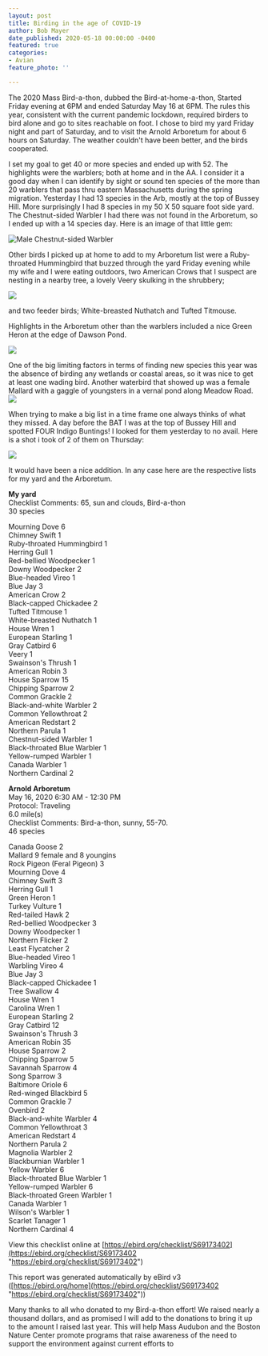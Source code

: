 ```yaml
---
layout: post
title: Birding in the age of COVID-19
author: Bob Mayer
date_published: 2020-05-18 00:00:00 -0400
featured: true
categories:
- Avian
feature_photo: ''

---
```

The 2020 Mass Bird-a-thon, dubbed the Bird-at-home-a-thon, Started Friday evening at 6PM and ended Saturday May 16 at 6PM.  The rules this year, consistent with the current pandemic lockdown, required birders to bird alone and go to sites reachable on foot.  I chose to bird my yard Friday night and part of Saturday, and to visit the Arnold Arboretum for about 6 hours on Saturday.  The weather couldn't have been better, and the birds cooperated.

I set my goal to get 40 or more species and ended up with 52.  The highlights were the warblers; both at home and in the AA.  I consider it a good day when I can identify by sight or sound ten species of the more than 20 warblers that pass thru eastern Massachusetts during the spring migration.  Yesterday I had 13 species in the Arb, mostly at the top of Bussey Hill.  More surprisingly I had 8 species in my 50 X 50 square foot side yard.  The Chestnut-sided Warbler I had there was not found in the Arboretum, so I ended up with a 14 species day. Here is an image of that little gem:

![](/images/p1020287.jpeg "Male Chestnut-sided Warbler")

Other birds I picked up at home to add to my Arboretum list were a Ruby-throated Hummingbird that buzzed through the yard Friday evening while my wife and I were eating outdoors, two American Crows that I suspect are nesting in a nearby tree, a lovely Veery skulking in the shrubbery;

![](/images/p1020279.jpeg)

and two feeder birds; White-breasted Nuthatch and Tufted Titmouse.

Highlights in the Arboretum other than the warblers included a nice Green Heron at the edge of Dawson Pond.

![](/images/p1090762.jpeg)

One of the big limiting factors in terms of finding new species this year was the absence of birding any wetlands or coastal areas, so it was nice to get at least one wading bird. Another waterbird that showed up was a female Mallard with a gaggle of youngsters in a vernal pond along Meadow Road.![](/images/p1090765.jpeg)

When trying to make a big list in a time frame one always thinks of what they missed.  A day before the BAT I was at the top of Bussey Hill and spotted FOUR Indigo Buntings!  I looked for them yesterday to no avail. Here is a shot i took of 2 of them on Thursday:

![](/images/p1090755.jpeg)

It would have been a nice addition.  In any case here are the respective lists for my yard and the Arboretum.

**My yard**  
Checklist Comments: 65, sun and clouds, Bird-a-thon  
30 species  
  
Mourning Dove 6  
Chimney Swift 1  
Ruby-throated Hummingbird 1  
Herring Gull 1  
Red-bellied Woodpecker 1  
Downy Woodpecker 2  
Blue-headed Vireo 1  
Blue Jay 3  
American Crow 2  
Black-capped Chickadee 2  
Tufted Titmouse 1  
White-breasted Nuthatch 1  
House Wren 1  
European Starling 1  
Gray Catbird 6  
Veery 1  
Swainson's Thrush 1  
American Robin 3  
House Sparrow 15  
Chipping Sparrow 2  
Common Grackle 2  
Black-and-white Warbler 2  
Common Yellowthroat 2  
American Redstart 2  
Northern Parula 1  
Chestnut-sided Warbler 1  
Black-throated Blue Warbler 1  
Yellow-rumped Warbler 1  
Canada Warbler 1  
Northern Cardinal 2

**Arnold Arboretum**  
May 16, 2020 6:30 AM - 12:30 PM  
Protocol: Traveling  
6\.0 mile(s)  
Checklist Comments: Bird-a-thon, sunny, 55-70.   
46 species  
  
Canada Goose 2  
Mallard 9 female and 8 youngins  
Rock Pigeon (Feral Pigeon) 3  
Mourning Dove 4  
Chimney Swift 3  
Herring Gull 1  
Green Heron 1  
Turkey Vulture 1  
Red-tailed Hawk 2  
Red-bellied Woodpecker 3  
Downy Woodpecker 1  
Northern Flicker 2  
Least Flycatcher 2  
Blue-headed Vireo 1  
Warbling Vireo 4  
Blue Jay 3  
Black-capped Chickadee 1  
Tree Swallow 4  
House Wren 1  
Carolina Wren 1  
European Starling 2  
Gray Catbird 12  
Swainson's Thrush 3  
American Robin 35  
House Sparrow 2  
Chipping Sparrow 5  
Savannah Sparrow 4  
Song Sparrow 3  
Baltimore Oriole 6  
Red-winged Blackbird 5  
Common Grackle 7  
Ovenbird 2  
Black-and-white Warbler 4  
Common Yellowthroat 3  
American Redstart 4  
Northern Parula 2  
Magnolia Warbler 2  
Blackburnian Warbler 1  
Yellow Warbler 6  
Black-throated Blue Warbler 1  
Yellow-rumped Warbler 6  
Black-throated Green Warbler 1  
Canada Warbler 1  
Wilson's Warbler 1  
Scarlet Tanager 1  
Northern Cardinal 4  
  
View this checklist online at [https://ebird.org/checklist/S69173402](https://ebird.org/checklist/S69173402 "https://ebird.org/checklist/S69173402")  
  
This report was generated automatically by eBird v3 ([https://ebird.org/home](https://ebird.org/checklist/S69173402 "https://ebird.org/checklist/S69173402"))

Many thanks to all who donated to my Bird-a-thon effort!  We raised nearly a thousand dollars, and as promised I will add to the donations to bring it up to the amount I raised last year.  This will help Mass Audubon and the Boston Nature Center promote programs that raise awareness of the need to support the environment against current efforts to 